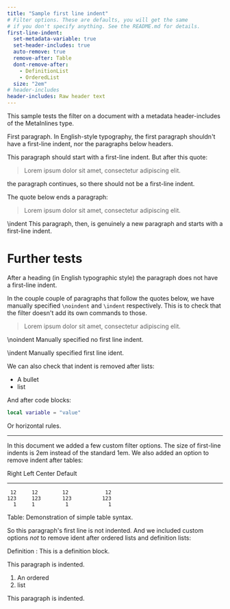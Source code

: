```yaml
---
title: "Sample first line indent"
# Filter options. These are defaults, you will get the same
# if you don't specify anything. See the README.md for details.
first-line-indent:
  set-metadata-variable: true
  set-header-includes: true
  auto-remove: true
  remove-after: Table
  dont-remove-after:
    - DefinitionList
    - OrderedList
  size: "2em"
# header-includes
header-includes: Raw header text
---
```


This sample tests the filter on a document with a metadata header-includes of the MetaInlines type.

First paragraph. In English-style typography, the first paragraph shouldn't have a first-line indent, nor the paragraphs below headers.

This paragraph should start with a first-line indent. But after this quote:

> Lorem ipsum dolor sit amet, consectetur adipiscing elit.

the paragraph continues, so there should not be a first-line indent.

The quote below ends a paragraph:

> Lorem ipsum dolor sit amet, consectetur adipiscing elit.

\indent This paragraph, then, is genuinely a new paragraph and starts with
a first-line indent.

# Further tests

After a heading (in English typographic style) the paragraph does not have a first-line indent.

In the couple couple of paragraphs that follow the quotes below, we have manually specified `\noindent` and `\indent` respectively. This is to check that the filter doesn't add its own commands to those.

> Lorem ipsum dolor sit amet, consectetur adipiscing elit.

\noindent Manually specified no first line indent.

\indent Manually specified first line ident.

We can also check that indent is removed after lists:

* A bullet
* list

And after code blocks:

```lua
local variable = "value"
```

Or horizontal rules.

---

In this document we added a few custom filter options. The size of first-line
indents is 2em instead of the standard 1em. We also added an option to remove indent after tables:

  Right     Left     Center     Default
-------     ------ ----------   -------
     12     12        12            12
    123     123       123          123
      1     1          1             1

Table:  Demonstration of simple table syntax.

So this paragraph's first line is not indented. And we included custom options
*not* to remove ident after ordered lists and definition lists:

Definition
: This is a definition block.

This paragraph is indented.

1. An ordered
2. list

This paragraph is indented.
